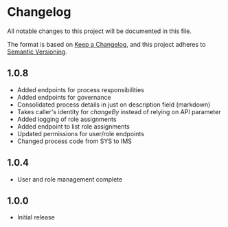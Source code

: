 # Changelog

All notable changes to this project will be documented in this file.

The format is based on [Keep a Changelog](https://keepachangelog.com/en/1.0.0/),
and this project adheres to
[Semantic Versioning](https://semver.org/spec/v2.0.0.html).

## 1.0.8
- Added endpoints for process responsibilities
- Added endpoints for governance 
- Consolidated process details in just on description field (markdown)
- Takes caller's identity for _changeBy_ instead of relying on API parameter
- Added logging of role assignments
- Added endpoint to list role assignments
- Updated permissions for user/role endpoints
- Changed process code from SYS to IMS

## 1.0.4
- User and role management complete

## 1.0.0
- Initial release

